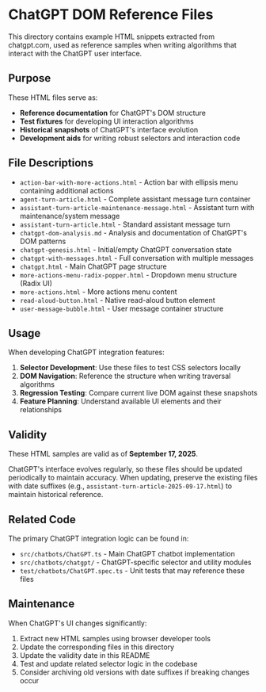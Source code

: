 # ChatGPT DOM Reference Files

This directory contains example HTML snippets extracted from chatgpt.com, used as reference samples when writing algorithms that interact with the ChatGPT user interface.

## Purpose

These HTML files serve as:
- **Reference documentation** for ChatGPT's DOM structure
- **Test fixtures** for developing UI interaction algorithms
- **Historical snapshots** of ChatGPT's interface evolution
- **Development aids** for writing robust selectors and interaction code

## File Descriptions

- `action-bar-with-more-actions.html` - Action bar with ellipsis menu containing additional actions
- `agent-turn-article.html` - Complete assistant message turn container
- `assistant-turn-article-maintenance-message.html` - Assistant turn with maintenance/system message
- `assistant-turn-article.html` - Standard assistant message turn
- `chatgpt-dom-analysis.md` - Analysis and documentation of ChatGPT's DOM patterns
- `chatgpt-genesis.html` - Initial/empty ChatGPT conversation state
- `chatgpt-with-messages.html` - Full conversation with multiple messages
- `chatgpt.html` - Main ChatGPT page structure
- `more-actions-menu-radix-popper.html` - Dropdown menu structure (Radix UI)
- `more-actions.html` - More actions menu content
- `read-aloud-button.html` - Native read-aloud button element
- `user-message-bubble.html` - User message container structure

## Usage

When developing ChatGPT integration features:

1. **Selector Development**: Use these files to test CSS selectors locally
2. **DOM Navigation**: Reference the structure when writing traversal algorithms  
3. **Regression Testing**: Compare current live DOM against these snapshots
4. **Feature Planning**: Understand available UI elements and their relationships

## Validity

These HTML samples are valid as of **September 17, 2025**. 

ChatGPT's interface evolves regularly, so these files should be updated periodically to maintain accuracy. When updating, preserve the existing files with date suffixes (e.g., `assistant-turn-article-2025-09-17.html`) to maintain historical reference.

## Related Code

The primary ChatGPT integration logic can be found in:
- `src/chatbots/ChatGPT.ts` - Main ChatGPT chatbot implementation
- `src/chatbots/chatgpt/` - ChatGPT-specific selector and utility modules
- `test/chatbots/ChatGPT.spec.ts` - Unit tests that may reference these files

## Maintenance

When ChatGPT's UI changes significantly:
1. Extract new HTML samples using browser developer tools
2. Update the corresponding files in this directory
3. Update the validity date in this README
4. Test and update related selector logic in the codebase
5. Consider archiving old versions with date suffixes if breaking changes occur
